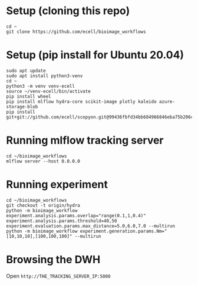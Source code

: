 # Setup (cloning this repo)
```
cd ~
git clone https://github.com/ecell/bioimage_workflows
```

# Setup (pip install for Ubuntu 20.04)
```
sudo apt update
sudo apt install python3-venv
cd ~
python3 -m venv venv-ecell
source ~/venv-ecell/bin/activate
pip install wheel
pip install mlflow hydra-core scikit-image plotly kaleido azure-storage-blob
pip install git+git://github.com/ecell/scopyon.git@99436fbfd34bb684966846eba75b206c2806f69c
```

# Running mlflow tracking server
```
cd ~/bioimage_workflows
mlflow server --host 0.0.0.0
```

# Running experiment
```
cd ~/bioimage_workflows
git checkout -t origin/hydra
python -m bioimage_workflow experiment.analysis.params.overlap="range(0.1,1,0.4)" experiment.analysis.params.threshold=40,50 experiment.evaluation.params.max_distance=5.0,6.0,7.0 --multirun
python -m bioimage_workflow experiment.generation.params.Nm="[10,10,10],[100,100,100]" --multirun
```

# Browsing the DWH
Open `http://THE_TRACKING_SERVER_IP:5000`
